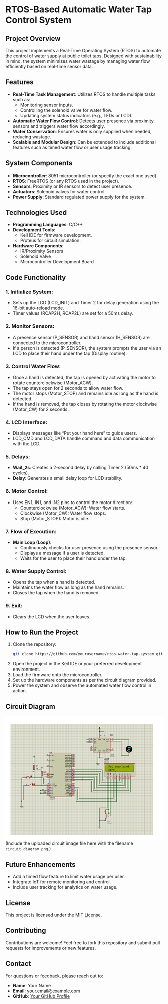 # RTOS-Based Automatic Water Tap Control System

## Project Overview
This project implements a Real-Time Operating System (RTOS) to automate the control of water supply at public toilet taps. Designed with sustainability in mind, the system minimizes water wastage by managing water flow efficiently based on real-time sensor data.

## Features
- **Real-Time Task Management**: Utilizes RTOS to handle multiple tasks such as:
  - Monitoring sensor inputs.
  - Controlling the solenoid valve for water flow.
  - Updating system status indicators (e.g., LEDs or LCD).
- **Automatic Water Flow Control**: Detects user presence via proximity sensors and triggers water flow accordingly.
- **Water Conservation**: Ensures water is only supplied when needed, reducing wastage.
- **Scalable and Modular Design**: Can be extended to include additional features such as timed water flow or user usage tracking.

## System Components
- **Microcontroller**: 8051 microcontroller (or specify the exact one used).
- **RTOS**: FreeRTOS (or any RTOS used in the project).
- **Sensors**: Proximity or IR sensors to detect user presence.
- **Actuators**: Solenoid valves for water control.
- **Power Supply**: Standard regulated power supply for the system.

## Technologies Used
- **Programming Languages**: C/C++
- **Development Tools**:
  - Keil IDE for firmware development.
  - Proteus for circuit simulation.
- **Hardware Components**:
  - IR/Proximity Sensors
  - Solenoid Valve
  - Microcontroller Development Board

## Code Functionality
### 1. Initialize System:
- Sets up the LCD (LCD_INIT) and Timer 2 for delay generation using the 16-bit auto-reload mode.
- Timer values (RCAP2H, RCAP2L) are set for a 50ms delay.

### 2. Monitor Sensors:
- A presence sensor (P_SENSOR) and hand sensor (H_SENSOR) are connected to the microcontroller.
- If a person is detected (P_SENSOR), the system prompts the user via an LCD to place their hand under the tap (Display routine).

### 3. Control Water Flow:
- Once a hand is detected, the tap is opened by activating the motor to rotate counterclockwise (Motor_ACW).
- The tap stays open for 2 seconds to allow water flow.
- The motor stops (Motor_STOP) and remains idle as long as the hand is detected.
- If the hand is removed, the tap closes by rotating the motor clockwise (Motor_CW) for 2 seconds.

### 4. LCD Interface:
- Displays messages like “Put your hand here” to guide users.
- LCD_CMD and LCD_DATA handle command and data communication with the LCD.

### 5. Delays:
- **Wait_2s**: Creates a 2-second delay by calling Timer 2 (50ms * 40 cycles).
- **Delay**: Generates a small delay loop for LCD stability.

### 6. Motor Control:
- Uses EN1, IN1, and IN2 pins to control the motor direction:
  - Counterclockwise (Motor_ACW): Water flow starts.
  - Clockwise (Motor_CW): Water flow stops.
  - Stop (Motor_STOP): Motor is idle.

### 7. Flow of Execution:
- **Main Loop (Loop)**:
  - Continuously checks for user presence using the presence sensor.
  - Displays a message if a user is detected.
  - Waits for the user to place their hand under the tap.

### 8. Water Supply Control:
- Opens the tap when a hand is detected.
- Maintains the water flow as long as the hand remains.
- Closes the tap when the hand is removed.

### 9. Exit:
- Clears the LCD when the user leaves.

## How to Run the Project
1. Clone the repository:
   ```bash
   git clone https://github.com/yourusername/rtos-water-tap-system.git
   ```
2. Open the project in the Keil IDE or your preferred development environment.
3. Load the firmware onto the microcontroller.
4. Set up the hardware components as per the circuit diagram provided.
5. Power the system and observe the automated water flow control in action.

## Circuit Diagram
![Circuit Diagram](circuit_diagram.png)
(Include the uploaded circuit image file here with the filename `circuit_diagram.png`.)

## Future Enhancements
- Add a timed flow feature to limit water usage per user.
- Integrate IoT for remote monitoring and control.
- Include user tracking for analytics on water usage.

## License
This project is licensed under the [MIT License](LICENSE).

## Contributing
Contributions are welcome! Feel free to fork this repository and submit pull requests for improvements or new features.

## Contact
For questions or feedback, please reach out to:
- **Name**: Your Name
- **Email**: your.email@example.com
- **GitHub**: [Your GitHub Profile](https://github.com/yourusername)
